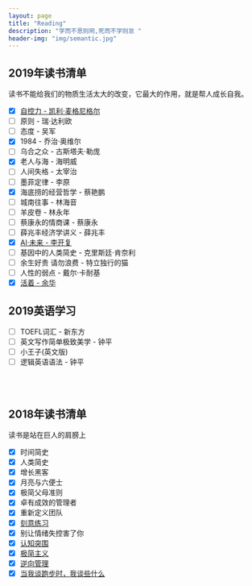 ```yaml
---
layout: page
title: "Reading"
description: "学而不思则罔,死而不学则怠 "
header-img: "img/semantic.jpg"
---
```



## 2019年读书清单

读书不能给我们的物质生活太大的改变，它最大的作用，就是帮人成长自我。  

- [x] [自控力 - 凯利·麦格尼格尔](/studynotes/2019/01/16/WillPower/)
- [ ] 原则 - 瑞·达利欧
- [ ] 态度 - 吴军
- [x] 1984 - 乔治·奥维尔
- [ ] 乌合之众 - 古斯塔夫·勒庞
- [x] 老人与海 - 海明威
- [ ] 人间失格 - 太宰治
- [ ] 墨菲定律 - 李原
- [x] 海底捞的经营哲学 - 蔡艳鹏
- [ ] 城南往事 - 林海音
- [ ] 羊皮卷 - 林永年
- [ ] 蔡康永的情商课 - 蔡康永
- [ ] 薛兆丰经济学讲义 - 薛兆丰 
- [x] [AI·未来 - 李开复](/studynotes/2019/02/18/AISuperpowers/)
- [ ] 基因中的人类简史 - 克里斯廷·肯奈利
- [ ] 余生好贵 请勿浪费 - 特立独行的猫
- [ ] 人性的弱点 - 戴尔·卡耐基
- [x] [活着 - 余华](/studynotes/2019/02/25/ToLive/)

## 2019英语学习
- [ ] TOEFL词汇 - 新东方
- [ ] 英文写作简单极致美学 - 钟平
- [ ] 小王子(英文版)
- [ ] 逻辑英语语法 - 钟平

<br/><br/>
## 2018年读书清单

读书是站在巨人的肩膀上  

- [x] 时间简史
- [x] 人类简史
- [x] 增长黑客
- [x] 月亮与六便士
- [x] 极简父母准则
- [x] 卓有成效的管理者
- [x] 重新定义团队
- [x] [刻意练习](/studynotes/2018/08/30/Deliberately/)
- [x] 别让情绪失控害了你
- [x] [认知突围](/studynotes/2018/10/05/UpThinking/)
- [x] [极简主义](/studynotes/2018/09/08/WorkSimply/)
- [x] [逆向管理](/studynotes/2018/09/27/ActLikeAeader/)
- [x] [当我谈跑步时，我谈些什么](/studynotes/2018/11/17/TalkAboutRunning/)